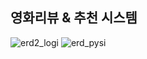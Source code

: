 <h2>영화리뷰 & 추천 시스템</h2>

![erd2_logi](https://github.com/JSYANG0126/team8_v4sbm3c/assets/69448561/f0e2b520-df0e-46a7-9012-8f8082882ad0)
![erd_pysi](https://github.com/JSYANG0126/team8_v4sbm3c/assets/69448561/d728e96a-7693-4668-802f-4cb1027257f3)


